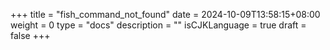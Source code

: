 +++
title = "fish_command_not_found"
date = 2024-10-09T13:58:15+08:00
weight = 0
type = "docs"
description = ""
isCJKLanguage = true
draft = false
+++